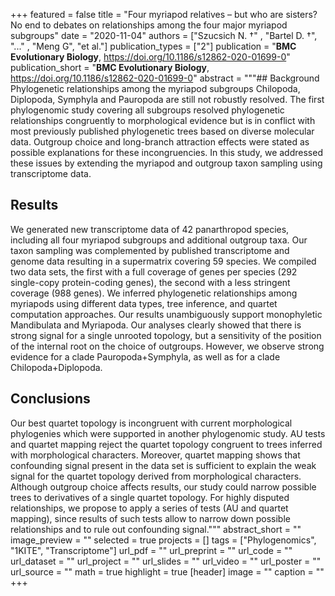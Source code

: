+++
featured = false
title = "Four myriapod relatives – but who are sisters? No end to debates on relationships among the four major myriapod subgroups"
date = "2020-11-04"
authors = ["Szucsich N. †" , "Bartel D. †", "..." , "Meng G", "et al."]
publication_types = ["2"]
publication = "**BMC Evolutionary Biology**, https://doi.org/10.1186/s12862-020-01699-0"
publication_short = "**BMC Evolutionary Biology**, https://doi.org/10.1186/s12862-020-01699-0"
abstract = """## Background
Phylogenetic relationships among the myriapod subgroups Chilopoda, Diplopoda, Symphyla and Pauropoda are still not robustly resolved. The first phylogenomic study covering all subgroups resolved phylogenetic relationships congruently to morphological evidence but is in conflict with most previously published phylogenetic trees based on diverse molecular data. Outgroup choice and long-branch attraction effects were stated as possible explanations for these incongruencies. In this study, we addressed these issues by extending the myriapod and outgroup taxon sampling using transcriptome data.

## Results
We generated new transcriptome data of 42 panarthropod species, including all four myriapod subgroups and additional outgroup taxa. Our taxon sampling was complemented by published transcriptome and genome data resulting in a supermatrix covering 59 species. We compiled two data sets, the first with a full coverage of genes per species (292 single-copy protein-coding genes), the second with a less stringent coverage (988 genes). We inferred phylogenetic relationships among myriapods using different data types, tree inference, and quartet computation approaches. Our results unambiguously support monophyletic Mandibulata and Myriapoda. Our analyses clearly showed that there is strong signal for a single unrooted topology, but a sensitivity of the position of the internal root on the choice of outgroups. However, we observe strong evidence for a clade Pauropoda+Symphyla, as well as for a clade Chilopoda+Diplopoda.

## Conclusions
Our best quartet topology is incongruent with current morphological phylogenies which were supported in another phylogenomic study. AU tests and quartet mapping reject the quartet topology congruent to trees inferred with morphological characters. Moreover, quartet mapping shows that confounding signal present in the data set is sufficient to explain the weak signal for the quartet topology derived from morphological characters. Although outgroup choice affects results, our study could narrow possible trees to derivatives of a single quartet topology. For highly disputed relationships, we propose to apply a series of tests (AU and quartet mapping), since results of such tests allow to narrow down possible relationships and to rule out confounding signal."""
abstract_short = ""
image_preview = ""
selected = true
projects = []
tags = ["Phylogenomics", "1KITE", "Transcriptome"]
url_pdf = ""
url_preprint = ""
url_code = ""
url_dataset = ""
url_project = ""
url_slides = ""
url_video = ""
url_poster = ""
url_source = ""
math = true
highlight = true
[header]
image = ""
caption = ""
+++